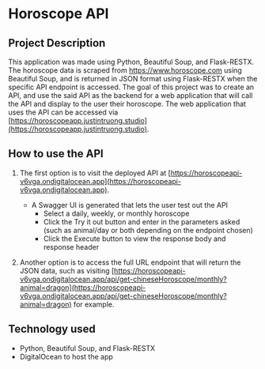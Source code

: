 # Horoscope API


## Project Description
This application was made using Python, Beautiful Soup, and Flask-RESTX. The horoscope data is scraped from https://www.horoscope.com using Beautiful Soup, and is returned in JSON format using Flask-RESTX when the specific API endpoint is accessed. The goal of this project was to create an API, and use the said API as the backend for a web application that will call the API and display to the user their horoscope. The web application that uses the API can be accessed via [https://horoscopeapp.justintruong.studio](https://horoscopeapp.justintruong.studio).


## How to use the API
1. The first option is to visit the deployed API at [https://horoscopeapi-v6vga.ondigitalocean.app](https://horoscopeapi-v6vga.ondigitalocean.app).
    - A Swagger UI is generated that lets the user test out the API
        - Select a daily, weekly, or monthly horoscope
        - Click the Try it out button and enter in the parameters asked (such as animal/day or both depending on the endpoint chosen)
        - Click the Execute button to view the response body and response header
    
2. Another option is to access the full URL endpoint that will return the JSON data, such as visiting [https://horoscopeapi-v6vga.ondigitalocean.app/api/get-chineseHoroscope/monthly?animal=dragon](https://horoscopeapi-v6vga.ondigitalocean.app/api/get-chineseHoroscope/monthly?animal=dragon) for example. 


## Technology used
- Python, Beautiful Soup, and Flask-RESTX
- DigitalOcean to host the app

